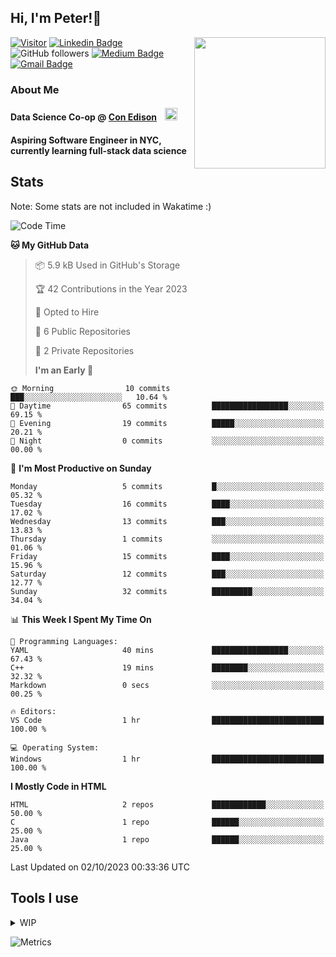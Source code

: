 <h2>Hi, I'm Peter!👋</h2>
<img align='right' src="https://media.giphy.com/media/nFLW7PNGgN3lI68rdv/giphy.gif" width="210">

[![Visitor](https://komarev.com/ghpvc/?username=itspeter&style=flat-square&color=blue)](https://komarev.com/ghpvc/?username=itspeter&style=flat-square&color=blue)
[![Linkedin Badge](https://img.shields.io/badge/-Peter%20Wang-blue?style=flat&logo=Linkedin&logoColor=white&link=https://www.linkedin.com/in/itspeter/)](https://www.linkedin.com/in/itspeter/)
![GitHub followers](https://img.shields.io/github/followers/itspetah?label=Follow&style=social)
[![Medium Badge](https://img.shields.io/badge/-@itspetah-000000?style=flat&labelColor=000000&logo=Medium&link=https://medium.com/@itspetah)](https://medium.com/@itspetah)
[![Gmail Badge](https://img.shields.io/badge/-Peter-c14438?style=flat&logo=Gmail&logoColor=white&link=mailto:itspeterwang3@gmail.com)](mailto:itspeterwang3@gmail.com)

<!--[![Website Badge](https://img.shields.io/badge/-website_url-47CCCC?style=flat&logo=Google-Chrome&logoColor=white&link=website_url)](website_url) -->

### About Me
  <h4>Data Science Co-op @ <a href="https://www.coned.com/">Con Edison</a>
    <img src="https://clipground.com/images/con-edison-logo-8.gif" width="20" style="margin-left: 10px;">
  </h4>
  <h4>Aspiring Software Engineer in NYC, currently learning full-stack data science</h4>

## Stats

<p>Note: Some stats are not included in Wakatime :)</p>

<!--START_SECTION:waka-->

![Code Time](http://img.shields.io/badge/Code%20Time-2%20hrs%2046%20mins-blue)

**🐱 My GitHub Data**

> 📦 5.9 kB Used in GitHub's Storage
>
> 🏆 42 Contributions in the Year 2023
>
> 💼 Opted to Hire
>
> 📜 6 Public Repositories
>
> 🔑 2 Private Repositories
>
> **I'm an Early 🐤**

```text
🌞 Morning                10 commits          ███░░░░░░░░░░░░░░░░░░░░░░   10.64 %
🌆 Daytime                65 commits          █████████████████░░░░░░░░   69.15 %
🌃 Evening                19 commits          █████░░░░░░░░░░░░░░░░░░░░   20.21 %
🌙 Night                  0 commits           ░░░░░░░░░░░░░░░░░░░░░░░░░   00.00 %
```

📅 **I'm Most Productive on Sunday**

```text
Monday                   5 commits           █░░░░░░░░░░░░░░░░░░░░░░░░   05.32 %
Tuesday                  16 commits          ████░░░░░░░░░░░░░░░░░░░░░   17.02 %
Wednesday                13 commits          ███░░░░░░░░░░░░░░░░░░░░░░   13.83 %
Thursday                 1 commits           ░░░░░░░░░░░░░░░░░░░░░░░░░   01.06 %
Friday                   15 commits          ████░░░░░░░░░░░░░░░░░░░░░   15.96 %
Saturday                 12 commits          ███░░░░░░░░░░░░░░░░░░░░░░   12.77 %
Sunday                   32 commits          █████████░░░░░░░░░░░░░░░░   34.04 %
```

📊 **This Week I Spent My Time On**

```text
💬 Programming Languages:
YAML                     40 mins             █████████████████░░░░░░░░   67.43 %
C++                      19 mins             ████████░░░░░░░░░░░░░░░░░   32.32 %
Markdown                 0 secs              ░░░░░░░░░░░░░░░░░░░░░░░░░   00.25 %

🔥 Editors:
VS Code                  1 hr                █████████████████████████   100.00 %

💻 Operating System:
Windows                  1 hr                █████████████████████████   100.00 %
```

**I Mostly Code in HTML**

```text
HTML                     2 repos             ████████████░░░░░░░░░░░░░   50.00 %
C                        1 repo              ██████░░░░░░░░░░░░░░░░░░░   25.00 %
Java                     1 repo              ██████░░░░░░░░░░░░░░░░░░░   25.00 %
```

Last Updated on 02/10/2023 00:33:36 UTC

<!--END_SECTION:waka-->

## Tools I use

<details><summary>WIP
</summary>
</details>

![Metrics](<https://metrics.lecoq.io/itspetah?template=classic&skyline=1&base=header%2C%20activity%2C%20community%2C%20repositories%2C%20metadata&base.indepth=false&base.hireable=false&base.skip=false&skyline=false&skyline.year=2023&skyline.frames=120&skyline.quality=5&skyline.compatibility=false&skyline.settings=%7B%0A%20%20%22url%22%3A%20%22https%3A%2F%2Fskyline.github.com%2F%24%7Blogin%7D%2F%24%7Byear%7D%22%2C%0A%20%20%22ready%22%3A%20%22%5B...document.querySelectorAll('span')%5D.map(span%20%3D%3E%20span.innerText).includes('Share%20on%20Twitter')%22%2C%0A%20%20%22wait%22%3A%201%2C%0A%20%20%22hide%22%3A%20%22button%2C%20footer%2C%20a%22%0A%7D%0A&config.timezone=America%2FNew_York>)

<!---
itspetah/itspetah is a ✨ special ✨ repository because its `README.md` (this file) appears on your GitHub profile.
You can click the Preview link to take a look at your changes.
--->

